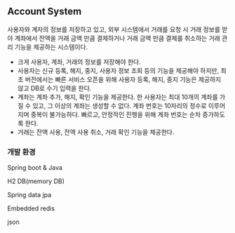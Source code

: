 ## Account System

 사용자와 계자의 정보를 저장하고 있고, 외부 시스템에서 거래를 요청 시 거래  정보를 받아 계좌에서 잔액을 거래 금액 만큼 결제하거나 거래 금액 만큼 결제를 취소하는 거래 관리 기능을 제공하는 시스템이다.

- 크게 사용자, 계좌, 거래의 정보를 저장해야 한다.
- 사용자는 신규 등록, 해지, 중지, 사용자 정보 조회 등의 기능을 제공해야 하지만, 최초 버전에서는 빠른 서비스 오픈을 위해 사용자 등록, 해지, 중지 기능은 제공하지 않고 DB로 수기 입력을 한다.
- 계좌는 계좌 추가, 해지, 확인 기능을 제공한다. 한 사용자는 최대 10개의 계좌를 가질 수 있고, 그 이상의 계좌는 생성할 수 없다. 계좌 번호는 10자리의 정수로 이루어지며 중복이 불가능하다. 빠르고, 안정적인 진행을 위해 계좌 번호는 순차 증가하도록 한다.
- 거래는 잔액 사용, 잔액 사용 취소, 거래 확인 기능을 제공한다.

### 개발 환경

Spring boot & Java

H2 DB(memory DB)

Spring data jpa

Embedded redis

json
